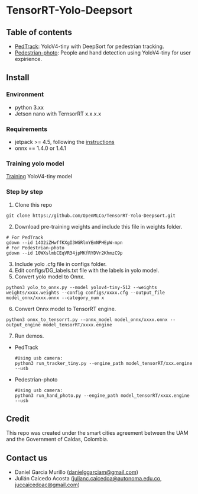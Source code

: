 # TensorRT-Yolo-Deepsort

## Table of contents
* [PedTrack](PedTrack/): YoloV4-tiny with DeepSort for pedestrian tracking.
* [Pedestrian-photo](Pedestrian-photo): People and hand detection using YoloV4-tiny for user expirience.

## Install

### Environment

- python 3.xx
- Jetson nano with TernsorRT x.x.x.x

### Requirements

- jetpack >= 4.5, following the [instructions](https://developer.nvidia.com/embedded/learn/get-started-jetson-nano-devkit#intro) <br />
- onnx == 1.4.0 or 1.4.1 <br />

### Training yolo model
[Training](Training/Training_yolov4_tiny.ipynb) YoloV4-tiny model

### Step by step

1. Clone this repo
  ```
  git clone https://github.com/OpenMLCo/TensorRT-Yolo-Deepsort.git
  ```

2. Download pre-training weights and include this file in weights folder.
  ```shell
  # For PedTrack
  gdown --id 14O2iZHwffKXgI3WGRlmYEmNPHEpW-mpn
  # For Pedestrian-photo
  gdown --id 10WXslmbCEqVR34jpMKfRYDVr2KhmzC9p
  ```
3. Include yolo .cfg file in configs folder.
4. Edit configs/DG_labels.txt file with the labels in yolo model.
5. Convert yolo model to Onnx.
  ```shell
  python3 yolo_to_onnx.py --model yolov4-tiny-512 --weights weights/xxxx.weights --config configs/xxxx.cfg --output_file model_onnx/xxxx.onnx --category_num x
  ```
6. Convert Onnx model to TensorRT engine. 
  ```shell
  python3 onnx_to_tensorrt.py --onnx_model model_onnx/xxxx.onnx --output_engine model_tensorRT/xxxx.engine
  ```
7. Run demos.
  * PedTrack
    ```shell
    #Using usb camera:
    python3 run_tracker_tiny.py --engine_path model_tensorRT/xxx.engine --usb
    ```    
  * Pedestrian-photo
    ```shell
    #Using usb camera:
    python3 run_hand_photo.py --engine_path model_tensorRT/xxxx.engine --usb
    ```

## Credit
This repo was created under the smart cities agreement between the UAM and the Government of Caldas, Colombia.

## Contact us
- Daniel Garcia Murillo (danielggarciam@gmail.com)
- Julián Caicedo Acosta (julianc.caicedoa@autonoma.edu.co, juccaicedoac@gmail.com)




